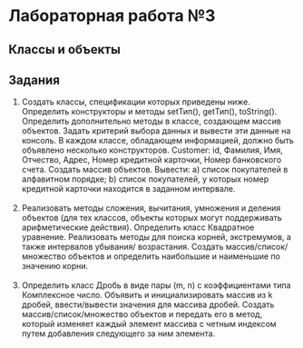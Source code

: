 # Лабораторная работа №3
## Классы и объекты

## Задания

1. Создать классы, спецификации которых
   приведены ниже. Определить конструкторы и
   методы setТип(), getТип(), toString(). Определить
   дополнительно методы в классе, создающем
   массив объектов. Задать критерий выбора данных
   и вывести эти данные на консоль. В каждом
   классе, обладающем информацией, должно быть
   объявлено несколько конструкторов.
   Customer: id, Фамилия, Имя, Отчество, Адрес,
   Номер кредитной карточки, Номер банковского
   счета.
   Создать массив объектов. Вывести:
   a) список покупателей в алфавитном порядке;
   b) список покупателей, у которых номер
   кредитной карточки находится в заданном
   интервале.
<br><br>
2. Реализовать методы сложения, вычитания,
   умножения и деления объектов (для тех классов,
   объекты которых могут поддерживать
   арифметические действия).
   Определить класс Квадратное уравнение.
   Реализовать методы для поиска корней,
   экстремумов, а также интервалов убывания/
   возрастания. Создать массив/список/множество
   объектов и определить наибольшие и наименьшие
   по значению корни.
<br><br>
3. Определить класс Дробь в виде пары (m, n) с
   коэффициентами типа Комплексное число.
   Объявить и инициализировать массив из k дробей,
   ввести/вывести значения для массива дробей.
   Создать массив/список/множество объектов и
   передать его в метод, который изменяет каждый
   элемент массива с четным индексом путем
   добавления следующего за ним элемента.

